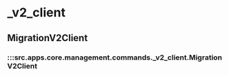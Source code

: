 # _v2_client

## MigrationV2Client

### :::src.apps.core.management.commands._v2_client.MigrationV2Client

